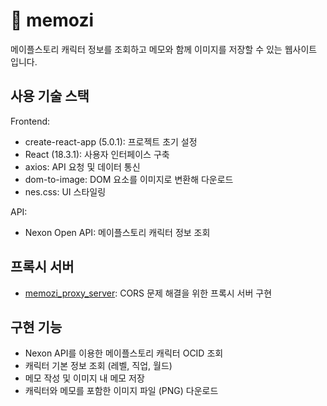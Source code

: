 # 📄 memozi

메이플스토리 캐릭터 정보를 조회하고 메모와 함께 이미지를 저장할 수 있는 웹사이트
입니다.

## 사용 기술 스택

Frontend:

- create-react-app (5.0.1): 프로젝트 초기 설정
- React (18.3.1): 사용자 인터페이스 구축
- axios: API 요청 및 데이터 통신
- dom-to-image: DOM 요소를 이미지로 변환해 다운로드
- nes.css: UI 스타일링

API:

- Nexon Open API: 메이플스토리 캐릭터 정보 조회

## 프록시 서버

- [memozi_proxy_server](https://github.com/hhhyeon97/memozi_proxy_server): CORS
  문제 해결을 위한 프록시 서버 구현

## 구현 기능

- Nexon API를 이용한 메이플스토리 캐릭터 OCID 조회
- 캐릭터 기본 정보 조회 (레벨, 직업, 월드)
- 메모 작성 및 이미지 내 메모 저장
- 캐릭터와 메모를 포함한 이미지 파일 (PNG) 다운로드
